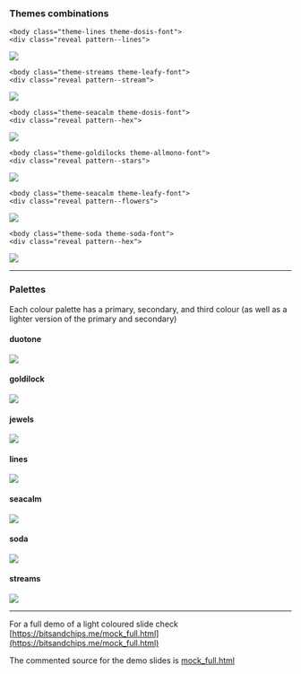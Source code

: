 ### Themes combinations

```
<body class="theme-lines theme-dosis-font">
<div class="reveal pattern--lines">
```

![](assets/docs/lines_theme.png)


```
<body class="theme-streams theme-leafy-font">
<div class="reveal pattern--stream">
```

![](assets/docs/streams.png)


```
<body class="theme-seacalm theme-dosis-font">
<div class="reveal pattern--hex">
```

![](assets/docs/hex.PNG)

```
<body class="theme-goldilocks theme-allmono-font">
<div class="reveal pattern--stars">
```

![](assets/docs/stars.PNG)


```
<body class="theme-seacalm theme-leafy-font">
<div class="reveal pattern--flowers">
```

![](assets/docs/flower.PNG)

```
<body class="theme-soda theme-soda-font">
<div class="reveal pattern--hex">
```
![](assets/docs/soda.png)

---

### Palettes
Each colour palette has a primary, secondary, and third colour (as well as a lighter version of the 
primary and secondary)

#### duotone
![](assets/docs/palettes/duotone.png)

#### goldilock
![](assets/docs/palettes/goldilocks.png)

#### jewels
![](assets/docs/palettes/jewels.png)

#### lines
![](assets/docs/palettes/lines.png)

#### seacalm
![](assets/docs/palettes/seacalm.png)

#### soda
![](assets/docs/palettes/soda.png)

#### streams
![](assets/docs/palettes/streams.png)


---


For a full demo of a light coloured slide check
[https://bitsandchips.me/mock_full.html](https://bitsandchips.me/mock_full.html)

The commented source for the demo slides is [mock_full.html](mock_full.html)
